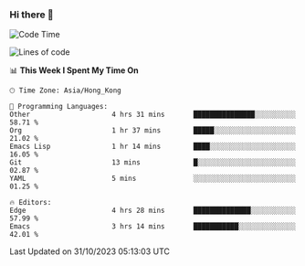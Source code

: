 ### Hi there 👋

<!--
**nicehiro/nicehiro** is a ✨ _special_ ✨ repository because its `README.md` (this file) appears on your GitHub profile.

Here are some ideas to get you started:

- 🔭 I’m currently working on ...
- 🌱 I’m currently learning ...
- 👯 I’m looking to collaborate on ...
- 🤔 I’m looking for help with ...
- 💬 Ask me about ...
- 📫 How to reach me: ...
- 😄 Pronouns: ...
- ⚡ Fun fact: ...
-->

<!--START_SECTION:waka-->
![Code Time](http://img.shields.io/badge/Code%20Time-9%20hrs-blue)

![Lines of code](https://img.shields.io/badge/From%20Hello%20World%20I%27ve%20Written-2.6%20million%20lines%20of%20code-blue)

📊 **This Week I Spent My Time On** 

```text
🕑︎ Time Zone: Asia/Hong_Kong

💬 Programming Languages: 
Other                    4 hrs 31 mins       ███████████████░░░░░░░░░░   58.71 % 
Org                      1 hr 37 mins        █████░░░░░░░░░░░░░░░░░░░░   21.02 % 
Emacs Lisp               1 hr 14 mins        ████░░░░░░░░░░░░░░░░░░░░░   16.05 % 
Git                      13 mins             █░░░░░░░░░░░░░░░░░░░░░░░░   02.87 % 
YAML                     5 mins              ░░░░░░░░░░░░░░░░░░░░░░░░░   01.25 % 

🔥 Editors: 
Edge                     4 hrs 28 mins       ██████████████░░░░░░░░░░░   57.99 % 
Emacs                    3 hrs 14 mins       ███████████░░░░░░░░░░░░░░   42.01 % 
```


 Last Updated on 31/10/2023 05:13:03 UTC
<!--END_SECTION:waka-->
